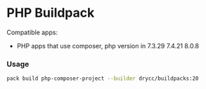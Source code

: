 # PHP Buildpack

Compatible apps:
- PHP apps that use composer, php version in 7.3.29 7.4.21 8.0.8

### Usage

```bash
pack build php-composer-project --builder drycc/buildpacks:20
```